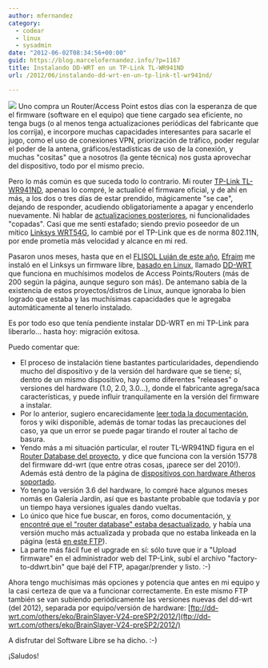 ```yaml
---
author: mfernandez
category:
  - codear
  - linux
  - sysadmin
date: "2012-06-02T08:34:56+00:00"
guid: https://blog.marcelofernandez.info/?p=1167
title: Instalando DD-WRT en un TP-Link TL-WR941ND
url: /2012/06/instalando-dd-wrt-en-un-tp-link-tl-wr941nd/

---
```

[![](/wp-content/uploads/2012/06/TL-WR941ND-01-300x180.jpg)](http://www.tp-link.com/ar/products/details/?model=TL-WR941ND) Uno compra un Router/Access Point estos días con la esperanza de que el firmware (software en el equipo) que tiene cargado sea eficiente, no tenga bugs (o al menos tenga actualizaciones periódicas del fabricante que los corrija), e incorpore muchas capacidades interesantes para sacarle el jugo, como el uso de conexiones VPN, priorización de tráfico, poder regular el poder de la antena, gráficos/estadísticas de uso de la conexión, y muchas "cositas" que a nosotros (la gente técnica) nos gusta aprovechar del dispositivo, todo por el mismo precio.

Pero lo más común es que suceda todo lo contrario. Mi router [TP-Link TL-WR941ND](http://www.tp-link.com/ar/products/details/?model=TL-WR941ND), apenas lo compré, le actualicé el firmware oficial, y de ahí en más, a los dos o tres días de estar prendido, mágicamente "se cae", dejando de responder, acudiendo obligatoriamente a apagar y encenderlo nuevamente. Ni hablar de [actualizaciones posteriores](http://www.tp-link.com/ar/support/download/?model=TL-WR941ND&version=V3#tbl_j), ni funcionalidades "copadas". Casi que me sentí estafado; siendo previo poseedor de un mítico [Linksys WRT54G](http://es.wikipedia.org/wiki/WRT54G), lo cambié por el TP-Link que es de norma 802.11N, por ende prometía más velocidad y alcance en mi red.

Pasaron unos meses, hasta que en el [FLISOL Luján de este año](http://flisol.info/FLISOL2011/Argentina/Lujan), [Efraim](http://www.linkedin.com/pub/efraim-wainerman/b/3b5/3b5) me instaló en el Linksys un firmware libre, [basado en Linux](http://www.dd-wrt.com/site/content/about), llamado [DD-WRT](http://www.dd-wrt.com/) que funciona en muchísimos modelos de Access Points/Routers (más de 200 según la página, aunque seguro son más). De antemano sabía de la existencia de estos proyectos/distros de Linux, aunque ignoraba lo bien logrado que estaba y las muchísimas capacidades que le agregaba automáticamente al tenerlo instalado.

Es por todo eso que tenía pendiente instalar DD-WRT en mi TP-Link para liberarlo... hasta hoy: migración exitosa.

Puedo comentar que:

- El proceso de instalación tiene bastantes particularidades, dependiendo mucho del dispositivo y de la versión del hardware que se tiene; sí, dentro de un mismo dispositivo, hay como diferentes "releases" o versiones del hardware (1.0, 2.0, 3.0...), donde el fabricante agrega/saca características, y puede influir tranquilamente en la versión del firmware a instalar.
- Por lo anterior, sugiero encarecidamente [leer toda la documentación](http://www.dd-wrt.com/wiki/index.php/Installation), foros y wiki disponible, además de tomar todas las precauciones del caso, ya que un error se puede pagar tirando el router al tacho de basura.
- Yendo más a mi situación particular, el router TL-WR941ND figura en el [Router Database del proyecto](http://www.dd-wrt.com/site/support/router-database), y dice que funciona con la versión 15778 del firmware dd-wrt (que entre otras cosas, ¡parece ser del 2010!). Además está dentro de la página de [dispositivos con hardware Atheros soportado](http://www.dd-wrt.com/wiki/index.php/Atheros).
- Yo tengo la versión 3.6 del hardware, lo compré hace algunos meses nomás en Galería Jardín, así que es bastante probable que todavía y por un tiempo haya versiones iguales dando vueltas.
- Lo único que hice fue buscar, en foros, como documentación, [y encontré que el "router database" estaba desactualizado](http://www.dd-wrt.com/phpBB2/viewtopic.php?t=40041&start=345), y había una versión mucho más actualizada y probada que no estaba linkeada en la página (está [en este FTP](ftp://dd-wrt.com/others/eko/BrainSlayer-V24-preSP2/2012/03-19-12-r18777/tplink_tl-wr941ndv3/)).
- La parte más fácil fue el upgrade en sí: sólo tuve que ir a "Upload firmware" en el administrador web del TP-Link, subí el archivo "factory-to-ddwrt.bin" que bajé del FTP, apagar/prender y listo. :-)

Ahora tengo muchísimas más opciones y potencia que antes en mi equipo y la casi certeza de que va a funcionar correctamente. En este mismo FTP también se van subiendo periódicamente las versiones nuevas del dd-wrt (del 2012), separada por equipo/versión de hardware: [ftp://dd-wrt.com/others/eko/BrainSlayer-V24-preSP2/2012/](ftp://dd-wrt.com/others/eko/BrainSlayer-V24-preSP2/2012/)

A disfrutar del Software Libre se ha dicho. :-)

¡Saludos!
